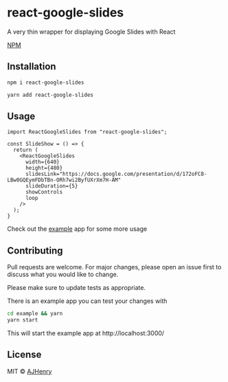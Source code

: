 # react-google-slides

A very thin wrapper for displaying Google Slides with React

[NPM](https://www.npmjs.com/package/react-google-slides)

## Installation

```bash
npm i react-google-slides
```

```bash
yarn add react-google-slides
```

## Usage

```tsx
import ReactGoogleSlides from "react-google-slides";

const SlideShow = () => {
  return (
    <ReactGoogleSlides
      width={640}
      height={480}
      slidesLink="https://docs.google.com/presentation/d/172oFC8-LBw0GQEymFDbTBn-ORh7wi2ByfUXrXm7H-AM"
      slideDuration={5}
      showControls
      loop
    />
  );
}
```

Check out the [example](https://github.com/AJHenry/react-google-slides/blob/master/example/src/App.tsx) app for some more usage

## Contributing

Pull requests are welcome. For major changes, please open an issue first to discuss what you would like to change.

Please make sure to update tests as appropriate.

There is an example app you can test your changes with

```sh
cd example && yarn
yarn start
```

This will start the example app at http://localhost:3000/

## License

MIT © [AJHenry](https://github.com/AJHenry)
